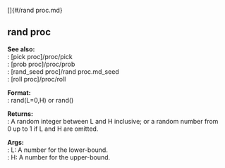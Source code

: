 []{#/rand proc.md}    
## rand proc    
**See also:**    
:   [pick proc]/proc/pick    
:   [prob proc]/proc/prob    
:   [rand_seed proc]/rand proc.md_seed    
:   [roll proc]/proc/roll    
<!-- -->    
**Format:**    
:   rand(L=0,H) or rand()    
<!-- -->    
**Returns:**    
:   A random integer between L and H inclusive; or a random number from    
    0 up to 1 if L and H are omitted.    
<!-- -->    
**Args:**    
:   L: A number for the lower-bound.    
:   H: A number for the upper-bound.  